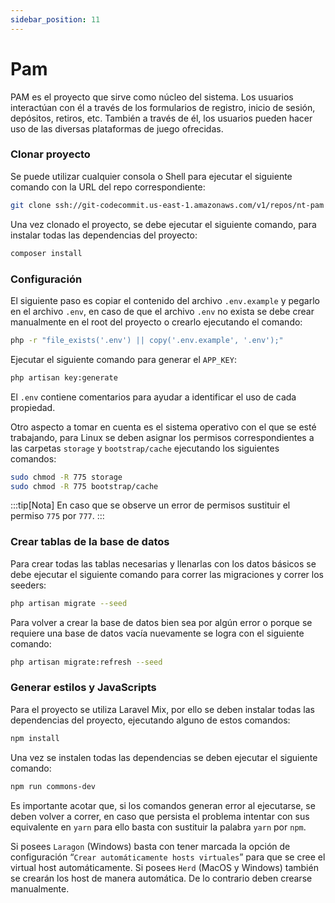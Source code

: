 ```yaml
---
sidebar_position: 11
---
```


# Pam

PAM es el proyecto que sirve como núcleo del sistema. Los usuarios interactúan con él a través de los formularios de registro, inicio de sesión, depósitos, retiros, etc. También a través de él, los usuarios pueden hacer uso de las diversas plataformas de juego ofrecidas.

### Clonar proyecto

Se puede utilizar cualquier consola o Shell para ejecutar el siguiente comando con la URL del repo correspondiente:

```bash
git clone ssh://git-codecommit.us-east-1.amazonaws.com/v1/repos/nt-pam
```

Una vez clonado el proyecto, se debe ejecutar el siguiente comando, para instalar todas las dependencias del proyecto:

```bash
composer install
```

### Configuración

El siguiente paso es copiar el contenido del archivo `.env.example` y pegarlo en el archivo `.env`, en caso de que el archivo `.env` no exista se debe crear manualmente en el root del proyecto o crearlo ejecutando el comando:

```bash
php -r "file_exists('.env') || copy('.env.example', '.env');"
```

Ejecutar el siguiente comando para generar el `APP_KEY`:

```bash
php artisan key:generate
```

El `.env` contiene comentarios para ayudar a identificar el uso de cada propiedad.

Otro aspecto a tomar en cuenta es el sistema operativo con el que se esté trabajando, para Linux se deben asignar los permisos correspondientes a las carpetas `storage` y `bootstrap/cache` ejecutando los siguientes comandos:

```bash
sudo chmod -R 775 storage
sudo chmod -R 775 bootstrap/cache
```

:::tip[Nota]
En caso que se observe un error de permisos sustituir el permiso `775` por `777`.
:::

### Crear tablas de la base de datos

Para crear todas las tablas necesarias y llenarlas con los datos básicos se debe ejecutar el siguiente comando para correr las migraciones y correr los seeders:

```bash
php artisan migrate --seed
```

Para volver a crear la base de datos bien sea por algún error o porque se requiere una base de datos vacía nuevamente se logra con el siguiente comando:

```bash
php artisan migrate:refresh --seed
```

### Generar estilos y JavaScripts

Para el proyecto se utiliza Laravel Mix, por ello se deben instalar todas las dependencias del proyecto, ejecutando alguno de estos comandos:

```bash
npm install
```

Una vez se instalen todas las dependencias se deben ejecutar el siguiente comando:

```bash
npm run commons-dev
```

Es importante acotar que, si los comandos generan error al ejecutarse, se deben volver a correr, en caso que persista el problema intentar con sus equivalente en `yarn` para ello basta con sustituir la palabra `yarn` por `npm`.

Si posees `Laragon` (Windows) basta con tener marcada la opción de configuración “`Crear automáticamente hosts virtuales`” para que se cree el virtual host automáticamente. Si posees `Herd` (MacOS y Windows) también se crearán los host de manera automática. De lo contrario deben crearse manualmente.